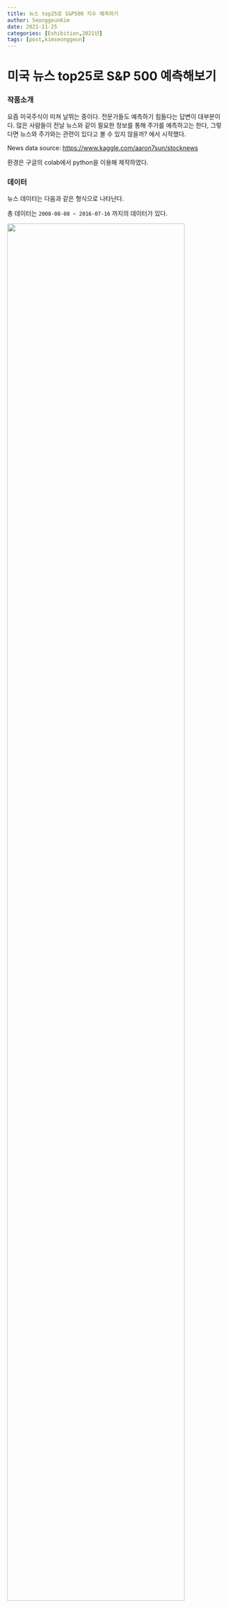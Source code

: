 ```yaml
---
title: 뉴스 top25로 S&P500 지수 예측하기
author: SeonggeunKim
date: 2021-11-25
categories: [Exhibition,2021년]
tags: [post,kimseonggeun] 
---
```


# 미국 뉴스 top25로 S&P 500 예측해보기

### 작품소개 

 요즘 미국주식이 미쳐 날뛰는 중이다. 전문가들도 예측하기 힘들다는 답변이 대부분이다. 많은 사람들이 전날 뉴스와 같이 필요한 정보를 통해 주가를 예측하고는 한다, 그렇다면 뉴스와 주가와는 관련이 있다고 볼 수 있지 않을까? 에서 시작했다. 

News data source: <a href="https://www.kaggle.com/aaron7sun/stocknews" target="_blank"> https://www.kaggle.com/aaron7sun/stocknews </a>

환경은 구글의 colab에서 python을 이용해 제작하였다. 



### 데이터

뉴스 데이터는 다음과 같은 형식으로 나타난다.

총 데이터는 `2008-08-08 ~ 2016-07-16` 까지의 데이터가 있다.

<img src="/assets/img/post/2021-11-25-predict-snp500/newsdata.PNG" width="90%"> 



이 중 2008년 08월 11일 뉴스는 다음과 같은 형태로 나타난다.

<img src="/assets/img/post/2021-11-25-predict-snp500/newsdata headline at first.PNG" width="90%">



데이터셋을 확인하면 b', b'', \\', \\\\과 같이 뉴스 데이터와 다르게 나타나는 문자열들이 있어서 이를 제거해준 후 이 중 \\\\은 it`s와 같이 세미콜론을 표현할 때 사용되어 
가장 많이 사용되는 '\\\\s'를 ' is'로 변환하였다. 또한 각 문장을 합치고 문장별로 토큰화 시켜준 뒤 다시 그 문장을 단어별로 토큰화 시켰다.

이러한 과정을 통해 문장의 토큰화 후 무작위 날짜의 상위 데이터를 출력하면 다음과 같이 나타난다.

```text
['dalai lama to retire, citing that the tibetan people deserve a freely elected leader.julian assange police investigator a friend of sex assault accuserfrance 
recognises rebels as libyan governmentinterrogator in assange case is friends with one of the two women who 
reported wikileaks-founder of sexual abusesaudi police open fire at protestlibya: sky news march 8- incredible footage the battle for zawiyah libya (video)police fire on
protesters in saudi arabiafrance becomes first country to recognize libyan rebelssaudi arabian police open fire at rally in the eastern part of the kingdom, which means its 
likely lead by shiites and is also directly on top of the vast oil reserves - the worlds largest. interrogator in the assange case friend with woman accusing wikileaks 
founderan abandoned and unfinished 45-story skyscraper in caracas, venezuela houses an organized community of roughly 2,500 squatters.dalai lama steps down as tibetan 
leader\ncameroon bans twitter in an attempt to stave off opposition protestsnorth korea nears completion of emp bomb, could permanently damage electronics if exploded 25 miles 
above ground [fixed link]nerve gas used on yemen protesters palestinian family ordered to share east jerusalem home with israelisprotests and violence spread to saudi arabia; 
police open fire on hundreds of protesters with guns and stun grenades in eastern city of qatifreports: saudi police fire at protestersrussia announces ban on arms sales to 
libyaguatemala to sue us for intentionally infecting 700 guatemalans with syphilis in the 1940schristians in egypt attacked - 13 deadlibya: nicolas sarkozy to urge targeted 
air strikesyemeni army storms university, wounding 98.royal bank of scotland chief executive got 7.7million pay package even though the bailed-out bank lost more than 1billion.
britain demands gaddafi ultimatum after bbc staff tortured in libya']
```

-----

### 코드

```python

! wget http://nlp.stanford.edu/data/glove.6B.zip #스탠포드에서 제공하는 임베딩 벡터
! unzip glove*.zip

import re
import os
import pandas as pd
import numpy as np
import matplotlib.pyplot as plt
from sklearn.model_selection import train_test_split
from sklearn.metrics import classification_report
from tensorflow.keras.preprocessing.text import Tokenizer
from tensorflow.keras.preprocessing.sequence import pad_sequences
from tensorflow.keras.utils import to_categorical
from tensorflow.keras.models import Model
from tensorflow.keras.layers import Embedding, Dropout, Conv1D, GlobalMaxPooling1D, Dense, Input, Flatten, Concatenate

from google.colab import drive
drive.mount('/content/drive') #colab을 사용했기에 구글드라이브에 마운트하여 파일을 가져왔다.

Combined_News_DJIA = '/content/drive/MyDrive/Combined_News_DJIA.csv' #kaggle에서 받은 데이터 경로
df0 = pd.read_csv(Combined_News_DJIA) 
df0.index=pd.to_datetime(df0['Date']) 
del df0['Date'] 

headlines = []
clean_headlines=[]
clean_lower_headlines=[]

for row in range(0, len(df0.index)): row=0,1,2,.....len(df2.index)
 headlines.append(''.join( str(x) for x in df0.iloc[row, 1:26])) 

for i in range(0, len(headlines)):
 clean_headlines.append(re.sub("b[(')]", '', headlines[i])) 
 clean_headlines[i]= re.sub('b[(")]', '', clean_headlines[i]) 
 clean_headlines[i]= re.sub("\'", '', clean_headlines[i]) 
 clean_headlines[i]= clean_headlines[i].replace("\\"," i") 

for i in clean_headlines:
 clean_lower_headlines.append(i.lower())

df0['combined_news']=clean_lower_headlines
X = np.array(df0[['combined_news']])
y = np.array(df0['Label'])

X_train, X_test, y_train, y_test = train_test_split(X, y, test_size=0.1,random_state=0) 
#훈련용 문장 수 1790, 레이블도 1790, 테스트용 199

tokenizer = Tokenizer()
tokenizer.fit_on_texts(X_train.ravel())
sequences = tokenizer.texts_to_sequences(X_train.ravel())

word_index = tokenizer.word_index
vocab_size = len(word_index) + 1
#단어 집합 최대 크기:56443, 문장의 최대 길이: 679

plt.hist([len(s) for s in sequences], bins=50)
plt.xlabel('length of samples')
plt.ylabel('number of samples')
plt.show()

max_len = 679
intent_train = pad_sequences(sequences, maxlen = max_len)
label_train = to_categorical(np.asarray(label_train))
#전체 데이터의 크기(shape): (1790, 679)  레이블 데이터의 크기(shape): (1790, 2)

indices = np.arange(X_train.shape[0])
np.random.shuffle(indices)
print(indices)

X_train = intent_train[indices]
y_train = label_train[indices]

embedding_dict = dict()
f = open(os.path.join('glove.6B.100d.txt'), encoding='utf-8')

for line in f:
  word_vector = line.split()
  word = word_vector[0]
  word_vector_arr = np.asarray(word_vector[1:], dtype='float32') # 100개의 값을 가지는 array로 변환
  embedding_dict[word] = word_vector_arr
f.close()

embedding_dim = 100
embedding_matrix = np.zeros((vocab_size, embedding_dim))

for word, i in word_index.items():
  embedding_vector = embedding_dict.get(word)
  if embedding_vector is not None:
​    embedding_matrix[i] = embedding_vector

kernel_sizes = [2, 3, 5]
num_filters = 512
dropout_ratio = 0.5
model_input = Input(shape=(max_len,))
output = Embedding(vocab_size, embedding_dim, weights=[embedding_matrix],
​           input_length=max_len, trainable=False)(model_input)

conv_blocks = []
for size in kernel_sizes:
  conv = Conv1D(filters=num_filters, kernel_size=size, padding="valid", activation="relu", strides=1)(output)
  conv = GlobalMaxPooling1D()(conv)
  conv_blocks.append(conv)

output = Concatenate()(conv_blocks) if len(conv_blocks) > 1 else conv_blocks[0]
output = Dropout(dropout_ratio)(output)
model_output = Dense(2 , activation='softmax')(output)
model = Model(model_input, model_output)

model.compile(loss='categorical_crossentropy', optimizer='adam', metrics=['acc'])
model.summary()

history = model.fit(X_train, y_train, batch_size=64, epochs=10, validation_split=0.2)

epochs = range(1, len(history.history['acc']) + 1)
plt.plot(epochs, history.history['acc'])
plt.plot(epochs, history.history['val_acc'])
plt.title('model accuracy')
plt.ylabel('accuracy')
plt.xlabel('epochs')
plt.legend(['train', 'test'], loc='lower right')
plt.show()

epochs = range(1, len(history.history['loss']) + 1)
plt.plot(epochs, history.history['loss'])
plt.plot(epochs, history.history['val_loss'])
plt.title('model loss')
plt.ylabel('loss')
plt.xlabel('epochs')
plt.legend(['train', 'test'], loc='upper right')
plt.show()

X_test = tokenizer.texts_to_sequences(X_test.ravel())
X_test = pad_sequences(X_test, maxlen=max_len)
y_predicted = model.predict(X_test)
print('accuracy: ', sum(y_predicted == y_test) / len(y_test))
print("Precision, Recall and F1-Score:\n\n", classification_report(y_test, y_predicted))
```

<img src="/assets/img/post/2021-11-25-predict-snp500/model accuracy.png" width="90%">

```python
accuracy:  0.46733668341708545
Precision, Recall and F1-Score:

               precision    recall  f1-score   support

           0       0.48      0.21      0.29       104
           1       0.46      0.75      0.57        95

    accuracy                           0.47       199
   macro avg       0.47      0.48      0.43       199
weighted avg       0.47      0.47      0.43       199
```
-----

### 감성분석(?) 

 앞서 `1dconv`를 통해서는 찍는 것과 비슷한 결과를 얻을 수 있었고 `vaderSentiment`와 `textblob`을 사용하여 텍스트에 대한 감성분석을 하고 이를 기반으로 `선형판별분석`, `Logistic regression`, `Support Vector Classifier`, `Stochastic Gradient Descent`, `Quadratic discriminant anlaysis`, `KNN classifier`를 이용해 한 결과는 `0.48~0.52` 수준으로 결국 큰 성과는 얻지 못했다. 하지만 이 결과는 모든 피쳐값(`Subjectivity`, `Polarity`, `Compound`, `Negative`, `Neutral`, `Positive`)를 모두 사용해서 이러한 결과가 나온 것 같다.  실제적으로 관련성을 보인 피쳐값은 `Neutral`과 `Negative` 정도가 선형성을 보이고 `compound` 값의 첨도가 큰 것 외에는 큰 의미를 담고 있지 않는 것처럼 보였다. 그렇기에 `feature engineering`을 통해 정보를 가공한 후에는 보다 더 나은 정보를 얻을 수 있을 것이다.


<img src="/assets/img/post/2021-11-25-predict-snp500/감성분석.png" width="90%">

<img src="/assets/img/post/2021-11-25-predict-snp500/여러가지 모델 쓴 결과.png" width="90%">

-------

### 결과 및 느낀점 

- 유진 파마의 효율적 시장 가설에 따르면 시장은 얻을 수 있는 모든 정보를 빠르게 반영하여 그 정보들을 이용하여 장기적으로 시장 수익률을 넘을 수 없다는 가설이 있다. 하지만 실제로는 시장이 효율적으로만 돌아가는 것이 아니기에 많은 사람들이 이 가설을 넘기 위해 노력했다. 이렇게 뉴스라는 텍스트를 통해 주가를 예측하는 것 또한 같은 취지에서 나온 것이다. 장기적으로는 넘을 수 없더라도 +alpha가 있다면 단기간, 단기간에는 넘어 결국 장기적으로 시장 수익률을 넘는 것이 많은 사람이 꿈꾸는 일이다. 

   다음에는 `feature`를 조절하는, 혹은 내가 새로운 모델을 학습하는 방향을 통해 +alpha를 찾아보고 싶다. 또한 `CNN`을 처음에 생각한 이유가 결국 뉴스 데이터들간의 관계가 있지 않을까? 라는 가설을 세우고 접근한 것인데 단순히 텍스트를 대치한 것으로는 큰 정보를 얻을 수 없었다. 텍스트를 전처리 하는 방법, 예를 들어 특정 주식의 키워드가 들어간 뉴스에만 적용한다던가 하는 등의 행동을 통해서 특정 주식의 가격은 어느정도 예측해볼 수 있을 것이라 생각한다.

- 이번 전시를 통해 `CNN`의 기본 구조, 머신러닝이란 무엇인지에 대해 혼자 학습해볼 수 있는 기회를 가질 수 있었으며 배움이 많이 부족함을 느끼고 후에 공부해야 할 방향을 잡을 수 있던 것 같다. 
- 감사합니다.



### 참고자료

- <a href="http://www.kmooc.kr/" target="_blank"> KMOOC "금융 AI "</a>
